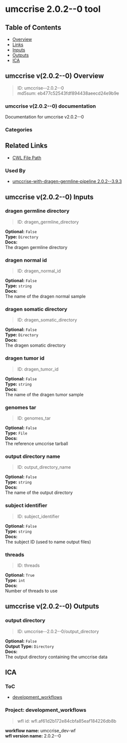 
umccrise 2.0.2--0 tool
======================

## Table of Contents
  
- [Overview](#umccrise-v202--0-overview)  
- [Links](#related-links)  
- [Inputs](#umccrise-v202--0-inputs)  
- [Outputs](#umccrise-v202--0-outputs)  
- [ICA](#ica)  


## umccrise v(2.0.2--0) Overview



  
> ID: umccrise--2.0.2--0  
> md5sum: eb477c52543fdf894438aeecd24e9b9e

### umccrise v(2.0.2--0) documentation
  
Documentation for umccrise v2.0.2--0

### Categories
  


## Related Links
  
- [CWL File Path](../../../../../../tools/umccrise/2.0.2--0/umccrise__2.0.2--0.cwl)  


### Used By
  
- [umccrise-with-dragen-germline-pipeline 2.0.2--3.9.3](../../../workflows/umccrise-with-dragen-germline-pipeline/2.0.2--3.9.3/umccrise-with-dragen-germline-pipeline__2.0.2--3.9.3.md)  

  


## umccrise v(2.0.2--0) Inputs

### dragen germline directory



  
> ID: dragen_germline_directory
  
**Optional:** `False`  
**Type:** `Directory`  
**Docs:**  
The dragen germline directory


### dragen normal id



  
> ID: dragen_normal_id
  
**Optional:** `False`  
**Type:** `string`  
**Docs:**  
The name of the dragen normal sample


### dragen somatic directory



  
> ID: dragen_somatic_directory
  
**Optional:** `False`  
**Type:** `Directory`  
**Docs:**  
The dragen somatic directory


### dragen tumor id



  
> ID: dragen_tumor_id
  
**Optional:** `False`  
**Type:** `string`  
**Docs:**  
The name of the dragen tumor sample


### genomes tar



  
> ID: genomes_tar
  
**Optional:** `False`  
**Type:** `File`  
**Docs:**  
The reference umccrise tarball


### output directory name



  
> ID: output_directory_name
  
**Optional:** `False`  
**Type:** `string`  
**Docs:**  
The name of the output directory


### subject identifier



  
> ID: subject_identifier
  
**Optional:** `False`  
**Type:** `string`  
**Docs:**  
The subject ID (used to name output files)


### threads



  
> ID: threads
  
**Optional:** `True`  
**Type:** `int`  
**Docs:**  
Number of threads to use

  


## umccrise v(2.0.2--0) Outputs

### output directory



  
> ID: umccrise--2.0.2--0/output_directory  

  
**Optional:** `False`  
**Output Type:** `Directory`  
**Docs:**  
The output directory containing the umccrise data
  

  


## ICA

### ToC
  
- [development_workflows](#project-development_workflows)  


### Project: development_workflows


> wfl id: wfl.af61d2b172e84cbfa85eaf184226db8b  

  
**workflow name:** umccrise_dev-wf  
**wfl version name:** 2.0.2--0  

  

